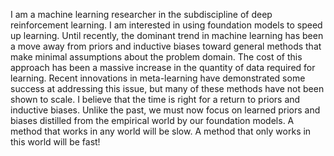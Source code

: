 I am a machine learning researcher in the subdiscipline of deep reinforcement learning. I am interested in using foundation models to speed up learning. Until recently, the dominant trend in machine learning has been a move away from priors and inductive biases toward general methods that make minimal assumptions about the problem domain. The cost of this approach has been a massive increase in the quantity of data required for learning.  Recent innovations in meta-learning have demonstrated some success at addressing this issue, but many of these methods have not been shown to scale. I believe that the time is right for a return to priors and inductive biases. Unlike the past, we must now focus on learned priors and biases distilled from the empirical world by our foundation models. A method that works in any world will be slow. A method that only works in this world will be fast!
